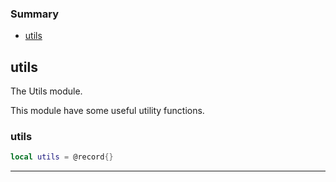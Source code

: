 ### Summary
* [utils](#utils)

## utils

The Utils module.

This module have some useful utility functions.

### utils

```lua
local utils = @record{}
```



---
